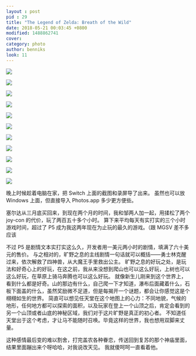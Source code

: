 ```yaml
---
layout : post
pid : 29
title: "The Legend of Zelda: Breath of the Wild"
date: 2018-05-21 00:03:45 +0800
modified: 1488862741
cover: 
category: photo
author: benniks
look: 11
---
```


![][image-1]

![][image-2]

![][image-3]

![][image-4]

![][image-5]

![][image-6]

![][image-7]

![][image-8]

![][image-9]

![][image-10]

![][image-11]

晚上时候趁着电脑在家，把 Switch 上面的截图和录屏导了出来。
虽然也可以放 Windows 上面，但直接导入 Photos.app 多少更方便些。

塞尔达从三月底买回来，到现在两个月的时间，我和邹两人加一起，用揉松了两个 joy-con 的代价，玩了两百五十多个小时。
算下来平均每天有实打实的三个小时游戏时间，超过了 P5 成为我这两年现在为止玩的最久的游戏。（跟 MGSV 差不多应该

不过 P5 是剧情文本实打实这么久，开发者用一美元两小时的剧情，填满了六十美元的售价。
与之相对的，旷野之息的主线剧情一句话就可以概括——勇士林克醒过来，依次解救了四神兽，从大魔王手里救出公主。
旷野之息的好玩之处，是玩法和好奇心上的好玩，在这之前，我从来没想到爬山也可以这么好玩，上树也可以这么好玩，在草原上骑马奔腾也可以这么好玩。
就像新生儿刚来到这个世界上，看到什么都是好奇。山的那边有什么，自己爬一下才知道，瀑布后面藏着什么，石板下面盖的什么，虽然奖励微不足道，但是每揭开一个谜题，都会让你感觉这是个栩栩如生的世界。
简直可以想见任天堂在这个地图上的心力：不同地貌，气候的地形，任何地方都可以探索的面积，以及玩家在登上一个山顶之后，肯定会看到的另一个山顶或者山底的神秘区域，我们对于这片旷野是真正的初心者。
不知道任天堂出于这个考虑，才让马不能随时召唤。毕竟这样的世界，我也想用双脚来丈量。

这种感情最后变的难以割舍，打完盖农各种眷恋，传送回到复苏的那个神庙里面，结果里面蹦出来个呀哈哈，对我说改天见。
我就傻呵呵一直看着他。

[image-1]:	https://ws3.sinaimg.cn/large/006tKfTcgy1fri938wjq8j30zk0k00ww.jpg
[image-2]:	https://ws2.sinaimg.cn/large/006tKfTcgy1fri938obpdj30zk0k0tfj.jpg
[image-3]:	https://ws1.sinaimg.cn/large/006tKfTcgy1fri938hs83j30zk0k0tbv.jpg
[image-4]:	https://ws4.sinaimg.cn/large/006tKfTcgy1fri938bqfyj30zk0k0tbi.jpg
[image-5]:	https://ws4.sinaimg.cn/large/006tKfTcgy1fri936lb7dj30zk0k0n48.jpg
[image-6]:	https://ws1.sinaimg.cn/large/006tKfTcgy1fri9386445j30zk0k0tcx.jpg
[image-7]:	https://ws3.sinaimg.cn/large/006tKfTcgy1fri937y8osj30zk0k0q73.jpg
[image-8]:	https://ws3.sinaimg.cn/large/006tKfTcgy1fri936dxwmj30zk0k0tek.jpg
[image-9]:	https://ws2.sinaimg.cn/large/006tKfTcgy1fri9365lyuj30zk0k0dmv.jpg
[image-10]:	https://ws4.sinaimg.cn/large/006tKfTcgy1fri935yan7j30zk0k0gpr.jpg
[image-11]:	https://ws1.sinaimg.cn/large/006tKfTcgy1fri97rzjzlj31kw0w0nph.jpg